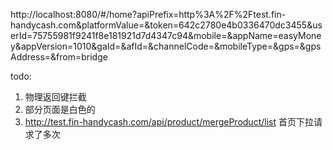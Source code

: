 http://localhost:8080/#/home?apiPrefix=http%3A%2F%2Ftest.fin-handycash.com&platformValue=&token=642c2780e4b0336470dc3455&userId=75755981f9241f8e181921d7d4347c94&mobile=&appName=easyMoney&appVersion=1010&gaId=&afId=&channelCode=&mobileType=&gps=&gpsAddress=&from=bridge


todo:
1. 物理返回键拦截
2. 部分页面是白色的
3. http://test.fin-handycash.com/api/product/mergeProduct/list  首页下拉请求了多次